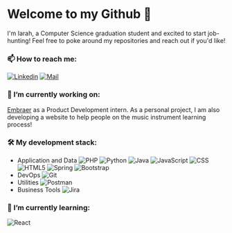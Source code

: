 # Welcome to my Github 👋

I'm Iarah, a Computer Science graduation student and excited to start job-hunting!
Feel free to poke around my repositories and reach out if you'd like!

### 📫 How to reach me:
[![Linkedin](https://www.vectorlogo.zone/logos/linkedin/linkedin-ar21.svg)](https://www.linkedin.com/in/iarahalmeida/) [![Mail](https://www.vectorlogo.zone/logos/gmail/gmail-ar21.svg)](mailto:iarahgda@gmail.com)

### 🔭 I’m currently working on:
[Embraer](https://www.embraer.com) as a Product Development intern.
As a personal project, I am also developing a website to help people on the music instrument learning process!

### 🛠  My development stack:
- Application and Data
    ![PHP](https://www.vectorlogo.zone/logos/php/php-icon.svg) ![Python](https://www.vectorlogo.zone/logos/python/python-icon.svg) ![Java](https://www.vectorlogo.zone/logos/java/java-icon.svg) ![JavaScript](https://www.vectorlogo.zone/logos/javascript/javascript-icon.svg) ![CSS](https://www.vectorlogo.zone/logos/netlifyapp_watercss/netlifyapp_watercss-icon.svg)  ![HTML5](https://www.vectorlogo.zone/logos/w3_html5/w3_html5-icon.svg) ![Spring](https://www.vectorlogo.zone/logos/springio/springio-icon.svg) ![Bootstrap](https://www.vectorlogo.zone/logos/getbootstrap/getbootstrap-icon.svg)
- DevOps
    ![Git](https://www.vectorlogo.zone/logos/git-scm/git-scm-icon.svg)
- Utilities
    ![Postman](https://www.vectorlogo.zone/logos/getpostman/getpostman-icon.svg)
- Business Tools
    ![Jira](https://www.vectorlogo.zone/logos/atlassian_jira/atlassian_jira-icon.svg)

### 🌱 I’m currently learning:
![React](https://www.vectorlogo.zone/logos/reactjs/reactjs-icon.svg)
